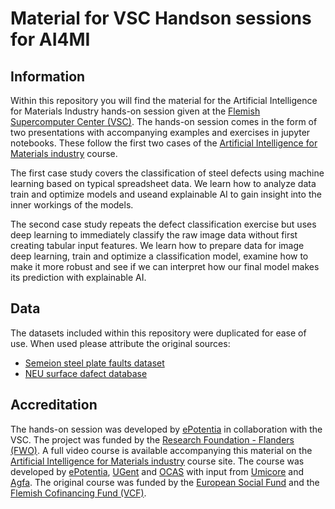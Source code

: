 # Material for VSC Handson sessions for AI4MI

## Information

Within this repository you will find the material for the Artificial Intelligence for Materials Industry hands-on session given at the [Flemish Supercomputer Center (VSC)](https://www.vscentrum.be). The hands-on session comes in the form of two presentations with accompanying examples and exercises in jupyter notebooks. These follow the first two cases of the [Artificial Intelligence for Materials industry](https://ai4mi.epotentia.com) course.

The first case study covers the classification of steel defects using machine learning based on typical spreadsheet data. We learn how to analyze data train and optimize models and useand explainable AI to gain insight into the inner workings of the models.

The second case study repeats the defect classification exercise but uses deep learning to immediately classify the raw image data without first creating tabular input features. We learn how to prepare data for image deep learning, train and optimize a classification model, examine how to make it more robust and see if we can interpret how our final model makes its prediction with explainable AI.

## Data

The datasets included within this repository were duplicated for ease of use. When used please attribute the original sources:

- [Semeion steel plate faults dataset](https://archive.ics.uci.edu/ml/datasets/Steel+Plates+Faults)
- [NEU surface dafect database](http://faculty.neu.edu.cn/songkechen/zh_CN/zhym/263269/list/index.htm)

## Accreditation

The hands-on session was developed by [ePotentia](https://www.epotentia.com) in collaboration with the VSC. The project was funded by the [Research Foundation - Flanders (FWO)](https://www.fwo.be/). A full video course is available accompanying this material on the [Artificial Intelligence for Materials industry](https://ai4mi.epotentia.com) course site. The course was developed by [ePotentia](https://www.epotentia.com), [UGent](https://www.ugent.be) and [OCAS](https://www.ocas.be) with input from [Umicore](https://www.umicore.be) and [Agfa](https://www.agfa.be). The original course was funded by the [European Social Fund](https://esf-vlaanderen.be) and the [Flemish Cofinancing Fund (VCF)](https://www.vlaio.be/).
